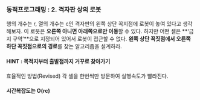 ### 동적프로그래밍 : 2. 격자판 상의 로봇

행의 개수는 r,  열의 개수는 c인 격자판의 왼쪽 상단 꼭지점에 로봇이 놓여 있다고 생각해보자. 이 로봇은 **오른쪽 아니면 아래쪽으로만 이동**할 수 있다. 하지만 어떤 셀은 **‘금지 구역’**으로 지정되어 있어서 로봇이 접근할 수 없다. **왼쪽 상단 꼭짓점에서 오른쪽 하단 꼭짓점으로의 경로**를 찾는 알고리즘을 설계하라. 


#### HINT : 목적지부터 출발점까지 거꾸로 찾아가기


효율적인 방법(Revised)
각 셀을 한번씩만 방문하여 실행속도가 빨라진다.

#### 시간복잡도는 O(rc)